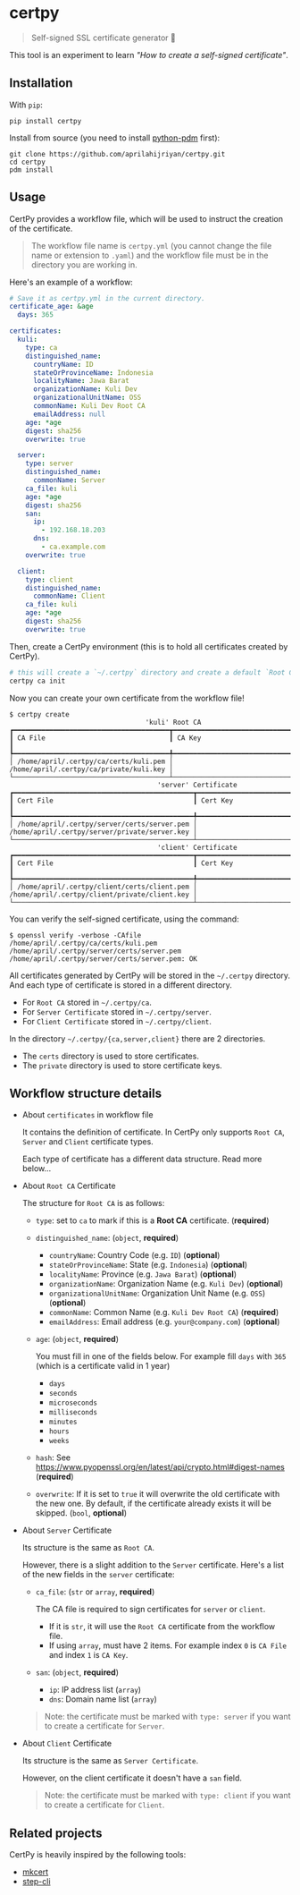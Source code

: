 # certpy

> Self-signed SSL certificate generator :closed_lock_with_key:

This tool is an experiment to learn _"How to create a self-signed certificate"_.

## Installation

With `pip`:

```
pip install certpy
```

Install from source (you need to install [python-pdm](https://pdm.fming.dev/latest/) first):

```
git clone https://github.com/aprilahijriyan/certpy.git
cd certpy
pdm install
```

## Usage

CertPy provides a workflow file, which will be used to instruct the creation of the certificate.

> The workflow file name is `certpy.yml` (you cannot change the file name or extension to `.yaml`) and the workflow file must be in the directory you are working in.

Here's an example of a workflow:

```yml
# Save it as certpy.yml in the current directory.
certificate_age: &age
  days: 365

certificates:
  kuli:
    type: ca
    distinguished_name:
      countryName: ID
      stateOrProvinceName: Indonesia
      localityName: Jawa Barat
      organizationName: Kuli Dev
      organizationalUnitName: OSS
      commonName: Kuli Dev Root CA
      emailAddress: null
    age: *age
    digest: sha256
    overwrite: true

  server:
    type: server
    distinguished_name:
      commonName: Server
    ca_file: kuli
    age: *age
    digest: sha256
    san:
      ip:
        - 192.168.18.203
      dns:
        - ca.example.com
    overwrite: true

  client:
    type: client
    distinguished_name:
      commonName: Client
    ca_file: kuli
    age: *age
    digest: sha256
    overwrite: true
```

Then, create a CertPy environment (this is to hold all certificates created by CertPy).

```sh
# this will create a `~/.certpy` directory and create a default `Root CA` certificate stored in `~/.certpy/ca/certs/rootCA.pem`.
certpy ca init
```

Now you can create your own certificate from the workflow file!

```
$ certpy create
                                  'kuli' Root CA
┏━━━━━━━━━━━━━━━━━━━━━━━━━━━━━━━━━━━━━━━┳━━━━━━━━━━━━━━━━━━━━━━━━━━━━━━━━━━━━━━━━━┓
┃ CA File                               ┃ CA Key                                  ┃
┡━━━━━━━━━━━━━━━━━━━━━━━━━━━━━━━━━━━━━━━╇━━━━━━━━━━━━━━━━━━━━━━━━━━━━━━━━━━━━━━━━━┩
│ /home/april/.certpy/ca/certs/kuli.pem │ /home/april/.certpy/ca/private/kuli.key │
└───────────────────────────────────────┴─────────────────────────────────────────┘
                                     'server' Certificate
┏━━━━━━━━━━━━━━━━━━━━━━━━━━━━━━━━━━━━━━━━━━━━━┳━━━━━━━━━━━━━━━━━━━━━━━━━━━━━━━━━━━━━━━━━━━━━━━┓
┃ Cert File                                   ┃ Cert Key                                      ┃
┡━━━━━━━━━━━━━━━━━━━━━━━━━━━━━━━━━━━━━━━━━━━━━╇━━━━━━━━━━━━━━━━━━━━━━━━━━━━━━━━━━━━━━━━━━━━━━━┩
│ /home/april/.certpy/server/certs/server.pem │ /home/april/.certpy/server/private/server.key │
└─────────────────────────────────────────────┴───────────────────────────────────────────────┘
                                     'client' Certificate
┏━━━━━━━━━━━━━━━━━━━━━━━━━━━━━━━━━━━━━━━━━━━━━┳━━━━━━━━━━━━━━━━━━━━━━━━━━━━━━━━━━━━━━━━━━━━━━━┓
┃ Cert File                                   ┃ Cert Key                                      ┃
┡━━━━━━━━━━━━━━━━━━━━━━━━━━━━━━━━━━━━━━━━━━━━━╇━━━━━━━━━━━━━━━━━━━━━━━━━━━━━━━━━━━━━━━━━━━━━━━┩
│ /home/april/.certpy/client/certs/client.pem │ /home/april/.certpy/client/private/client.key │
└─────────────────────────────────────────────┴───────────────────────────────────────────────┘
```

You can verify the self-signed certificate, using the command:

```
$ openssl verify -verbose -CAfile /home/april/.certpy/ca/certs/kuli.pem /home/april/.certpy/server/certs/server.pem
/home/april/.certpy/server/certs/server.pem: OK
```

All certificates generated by CertPy will be stored in the `~/.certpy` directory. And each type of certificate is stored in a different directory.

* For `Root CA` stored in `~/.certpy/ca`.
* For `Server Certificate` stored in `~/.certpy/server`.
* For `Client Certificate` stored in `~/.certpy/client`.

In the directory `~/.certpy/{ca,server,client}` there are 2 directories.

* The `certs` directory is used to store certificates.
* The `private` directory is used to store certificate keys.


## Workflow structure details

* About `certificates` in workflow file

    It contains the definition of certificate.
    In CertPy only supports `Root CA`, `Server` and `Client` certificate types.

    Each type of certificate has a different data structure. Read more below...

* About `Root CA` Certificate

  The structure for `Root CA` is as follows:

  * `type`: set to `ca` to mark if this is a **Root CA** certificate. (**required**)
  * `distinguished_name`: (`object`, **required**)

      * `countryName`: Country Code (e.g. `ID`) (**optional**)
      * `stateOrProvinceName`: State (e.g. `Indonesia`) (**optional**)
      * `localityName`: Province (e.g. `Jawa Barat`) (**optional**)
      * `organizationName`: Organization Name (e.g. `Kuli Dev`) (**optional**)
      * `organizationalUnitName`: Organization Unit Name (e.g. `OSS`) (**optional**)
      * `commonName`: Common Name (e.g. `Kuli Dev Root CA`) (**required**)
      * `emailAddress`: Email address (e.g. `your@company.com`) (**optional**)
  * `age`: (`object`, **required**)

      You must fill in one of the fields below. For example fill `days` with `365` (which is a certificate valid in 1 year)

      * `days`
      * `seconds`
      * `microseconds`
      * `milliseconds`
      * `minutes`
      * `hours`
      * `weeks`

  * `hash`: See https://www.pyopenssl.org/en/latest/api/crypto.html#digest-names (**required**)
  * `overwrite`: If it is set to `true` it will overwrite the old certificate with the new one. By default, if the certificate already exists it will be skipped. (`bool`, **optional**)

* About `Server` Certificate

  Its structure is the same as `Root CA`.

  However, there is a slight addition to the `Server` certificate. Here's a list of the new fields in the `server` certificate:

  * `ca_file`: (`str` or `array`, **required**)

    The CA file is required to sign certificates for `server` or `client`.

    - If it is `str`, it will use the `Root CA` certificate from the workflow file.
    - If using `array`, must have 2 items. For example index `0` is `CA File` and index `1` is `CA Key`.

  * `san`: (`object`, **required**)

    * `ip`: IP address list (`array`)
    * `dns`: Domain name list (`array`)

  > Note: the certificate must be marked with `type: server` if you want to create a certificate for `Server`.

* About `Client` Certificate

  Its structure is the same as `Server Certificate`.

  However, on the client certificate it doesn't have a `san` field.

  > Note: the certificate must be marked with `type: client` if you want to create a certificate for `Client`.

## Related projects

CertPy is heavily inspired by the following tools:

* [mkcert](https://github.com/FiloSottile/mkcert)
* [step-cli](https://smallstep.com/)
